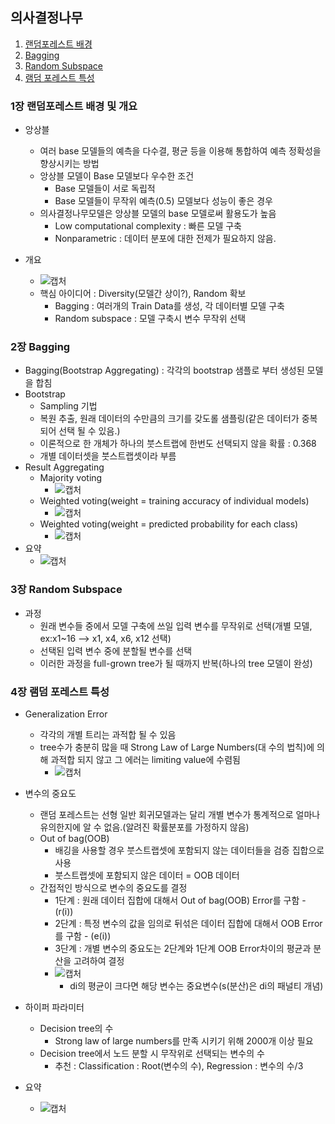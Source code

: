   ## 의사결정나무
1. [랜덤포레스트 배경](#1장-랜덤포레스트-배경)   
2. [Bagging](#2장-Bagging)   
3. [Random Subspace](#3장-Random-Subspace)   
4. [램덤 포레스트 특성](#4장-램덤-포레스트-특성)   

### 1장 랜덤포레스트 배경 및 개요
- 앙상블
  - 여러 base 모델들의 예측을 다수결, 평균 등을 이용해 통합하여 예측 정확성을 향상시키는 방법
  - 앙상블 모델이 Base 모델보다 우수한 조건
    - Base 모델들이 서로 독립적
    - Base 모델들이 무작위 예측(0.5) 모델보다 성능이 좋은 경우
  - 의사결정나무모델은 앙상블 모델의 base 모델로써 활용도가 높음
    - Low computational complexity : 빠른 모델 구축
    - Nonparametric : 데이터 분포에 대한 전제가 필요하지 않음.

- 개요
  - ![캡처](https://user-images.githubusercontent.com/43491168/112481510-6b62c280-8dba-11eb-8ad0-91438af371eb.PNG)
  - 핵심 아이디어 : Diversity(모델간 상이?), Random 확보
    - Bagging : 여러개의 Train Data를 생성, 각 데이터별 모델 구축
    - Random subspace : 모델 구축시 변수 무작위 선택

### 2장 Bagging
- Bagging(Bootstrap Aggregating) : 각각의 bootstrap 샘플로 부터 생성된 모델을 합침
- Bootstrap
  - Sampling 기법
  - 복원 추출, 원래 데이터의 수만큼의 크기를 갖도롤 샘플링(같은 데이터가 중복되어 선택 될 수 있음.)
  - 이론적으로 한 개체가 하나의 붓스트랩에 한번도 선택되지 않을 확률 : 0.368
  - 개별 데이터셋을 붓스트랩셋이라 부름
- Result Aggregating
  - Majority voting 
    - ![캡처](https://user-images.githubusercontent.com/43491168/112482830-ccd76100-8dbb-11eb-9c52-f23aa94fd03a.PNG)
  - Weighted voting(weight = training accuracy of individual models)
    - ![캡처](https://user-images.githubusercontent.com/43491168/112483023-fc866900-8dbb-11eb-8ed3-5e08e10abc68.PNG)
  - Weighted voting(weight = predicted probability for each class)
    - ![캡처](https://user-images.githubusercontent.com/43491168/112483258-335c7f00-8dbc-11eb-9d32-8337543570c9.PNG)
- 요약
  - ![캡처](https://user-images.githubusercontent.com/43491168/112483417-571fc500-8dbc-11eb-8b55-d59777f353fe.PNG)

### 3장 Random Subspace
- 과정
  - 원래 변수들 중에서 모델 구축에 쓰일 입력 변수를 무작위로 선택(개별 모델, ex:x1~16 --> x1, x4, x6, x12 선택)
  - 선택된 입력 변수 중에 분할될 변수를 선택
  - 이러한 과정을 full-grown tree가 될 때까지 반복(하나의 tree 모델이 완성)

### 4장 램덤 포레스트 특성
- Generalization Error
  - 각각의 개별 트리는 과적합 될 수 있음
  - tree수가 충분히 많을 때 Strong Law of Large Numbers(대 수의 법칙)에 의해 과적합 되지 않고 그 에러는 limiting value에 수렴됨
    - ![캡처](https://user-images.githubusercontent.com/43491168/112484867-aca8a180-8dbd-11eb-8fc9-afb479f4368a.PNG)

- 변수의 중요도
  - 랜덤 포레스트는 선형 일반 회귀모델과는 달리 개별 변수가 통계적으로 얼마나 유의한지에 알 수 없음.(알려진 확률분포를 가정하지 않음)
  - Out of bag(OOB)
    - 배깅을 사용할 경우 붓스트랩셋에 포함되지 않는 데이터들을 검증 집합으로 사용
    - 붓스트랩셋에 포함되지 않은 데이터 = OOB 데이터
  - 간접적인 방식으로 변수의 중요도를 결정
    - 1단계 : 원래 데이터 집합에 대해서 Out of bag(OOB) Error를 구함 - (r(i))
    - 2단계 : 특정 변수의 값을 임의로 뒤섞은 데이터 집합에 대해서 OOB Error를 구함 - (e(i))
    - 3단계 : 개별 변수의 중요도는 2단계와 1단계 OOB Error차이의 평균과 분산을 고려하여 결정
    - ![캡처](https://user-images.githubusercontent.com/43491168/112486310-1b3a2f00-8dbf-11eb-95d2-5353486f060f.PNG)
      - di의 평균이 크다면 해당 변수는 중요변수(s(분산)은 di의 패널티 개념)

- 하이퍼 파라미터
  - Decision tree의 수
    - Strong law of large numbers를 만족 시키기 위해 2000개 이상 필요
  - Decision tree에서 노드 분할 시 무작위로 선택되는 변수의 수
    - 추천 : Classification : Root(변수의 수), Regression : 변수의 수/3

- 요약
  - ![캡처](https://user-images.githubusercontent.com/43491168/112487244-ea0e2e80-8dbf-11eb-8dba-24b3732a7ebd.PNG)



  
